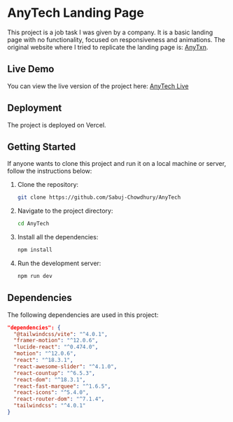 # AnyTech Landing Page

This project is a job task I was given by a company. It is a basic landing page with no functionality, focused on responsiveness and animations. The original website where I tried to replicate the landing page is: [AnyTxn](https://anytxn.com/en).

## Live Demo

You can view the live version of the project here: [AnyTech Live](https://any-tech.vercel.app/)

## Deployment

The project is deployed on Vercel.

## Getting Started

If anyone wants to clone this project and run it on a local machine or server, follow the instructions below:

1. Clone the repository:

   ```bash
   git clone https://github.com/Sabuj-Chowdhury/AnyTech
   ```

2. Navigate to the project directory:

   ```bash
   cd AnyTech
   ```

3. Install all the dependencies:

   ```bash
   npm install
   ```

4. Run the development server:

   ```bash
   npm run dev
   ```

## Dependencies

The following dependencies are used in this project:

```json
"dependencies": {
  "@tailwindcss/vite": "^4.0.1",
  "framer-motion": "^12.0.6",
  "lucide-react": "^0.474.0",
  "motion": "^12.0.6",
  "react": "^18.3.1",
  "react-awesome-slider": "^4.1.0",
  "react-countup": "^6.5.3",
  "react-dom": "^18.3.1",
  "react-fast-marquee": "^1.6.5",
  "react-icons": "^5.4.0",
  "react-router-dom": "^7.1.4",
  "tailwindcss": "^4.0.1"
}
```

